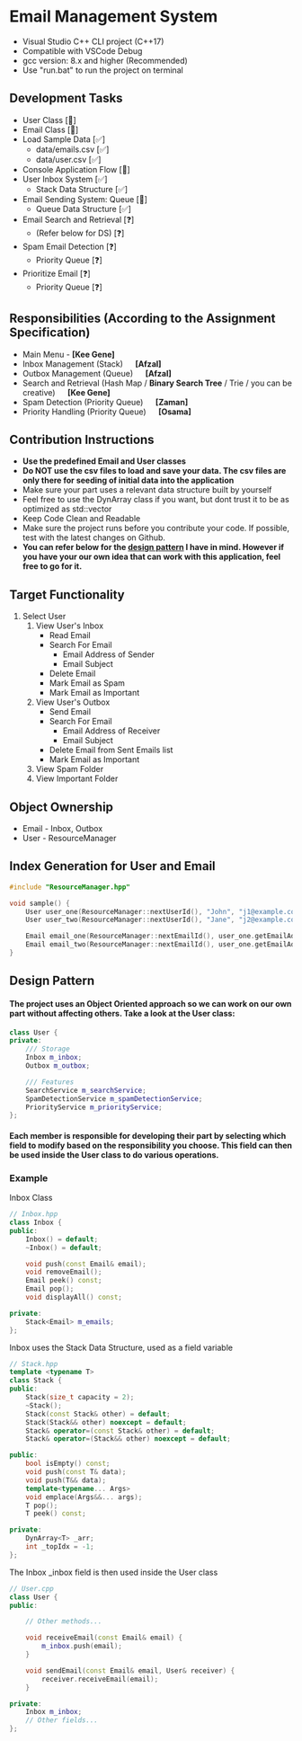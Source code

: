 # Email Management System
- Visual Studio C++ CLI project (C++17)
- Compatible with VSCode Debug
- gcc version: 8.x and higher (Recommended)
- Use "run.bat" to run the project on terminal

## Development Tasks
- User Class [🔨] 
- Email Class [🔨]
- Load Sample Data [✅]
    - data/emails.csv [✅]
    - data/user.csv [✅]
- Console Application Flow [🔨]
- User Inbox System [✅]
    - Stack Data Structure [✅]
- Email Sending System: Queue [🔨]
    - Queue Data Structure [✅]
- Email Search and Retrieval [❓]
    - (Refer below for DS) [❓]
- Spam Email Detection [❓]
    - Priority Queue [❓]
- Prioritize Email [❓]
    - Priority Queue [❓]

## Responsibilities (According to the Assignment Specification)
- Main Menu - **[Kee Gene]**
- Inbox Management (Stack) &emsp; **[Afzal]**
- Outbox Management (Queue) &emsp; **[Afzal]**
- Search and Retrieval (Hash Map / **Binary Search Tree** / Trie / you can be creative) &emsp; **[Kee Gene]**
- Spam Detection (Priority Queue) &emsp; **[Zaman]**
- Priority Handling (Priority Queue) &emsp; **[Osama]**

## Contribution Instructions
- **Use the predefined Email and User classes**
- **Do NOT use the csv files to load and save your data. The csv files are only there for seeding of initial data into the application**
- Make sure your part uses a relevant data structure built by yourself
- Feel free to use the DynArray class if you want, but dont trust it to be as optimized as std::vector
- Keep Code Clean and Readable
- Make sure the project runs before you contribute your code. If possible, test with the latest changes on Github.
- **You can refer below for the <ins>design pattern</ins> I have in mind. However if you have your our own idea that can work with this application, feel free to go for it.**

## Target Functionality
1. Select User
    1. View User's Inbox
        - Read Email
        - Search For Email
            - Email Address of Sender
            - Email Subject
        - Delete Email
        - Mark Email as Spam
        - Mark Email as Important
    2. View User's Outbox
        - Send Email
        - Search For Email
            - Email Address of Receiver
            - Email Subject
        - Delete Email from Sent Emails list
        - Mark Email as Important
    3. View Spam Folder
    4. View Important Folder

## Object Ownership
- Email - Inbox, Outbox
- User - ResourceManager

## Index Generation for User and Email
```cpp
#include "ResourceManager.hpp"

void sample() {
    User user_one(ResourceManager::nextUserId(), "John", "j1@example.com"); // ID=0
    User user_two(ResourceManager::nextUserId(), "Jane", "j2@example.com"); // ID=1

    Email email_one(ResourceManager::nextEmailId(), user_one.getEmailAddress(), user_two.getEmailAddress(), "First", "Body One."); // ID=0
    Email email_two(ResourceManager::nextEmailId(), user_one.getEmailAddress(), user_two.getEmailAddress(), "Second", "Body Two."); // ID=1
}
```

## Design Pattern
#### The project uses an Object Oriented approach so we can work on our own part without affecting others. Take a look at the User class:
```cpp
class User {
private:
    /// Storage
    Inbox m_inbox;
    Outbox m_outbox;

    /// Features
    SearchService m_searchService;
    SpamDetectionService m_spamDetectionService;
    PriorityService m_priorityService;
};
```
#### Each member is responsible for developing their part by selecting which field to modify based on the responsibility you choose. This field can then be used inside the User class to do various operations.

### Example
Inbox Class
```cpp
// Inbox.hpp
class Inbox {
public:
    Inbox() = default;
    ~Inbox() = default;

    void push(const Email& email);
    void removeEmail();
    Email peek() const;
    Email pop();
    void displayAll() const;

private:
    Stack<Email> m_emails;
};
```

Inbox uses the Stack Data Structure, used as a field variable
```cpp
// Stack.hpp
template <typename T>
class Stack {
public:
    Stack(size_t capacity = 2);
    ~Stack();
    Stack(const Stack& other) = default;
    Stack(Stack&& other) noexcept = default;
    Stack& operator=(const Stack& other) = default;
    Stack& operator=(Stack&& other) noexcept = default;

public:
    bool isEmpty() const;
    void push(const T& data);
    void push(T&& data);
    template<typename... Args>
    void emplace(Args&&... args);
    T pop();
    T peek() const;

private:
    DynArray<T> _arr;
    int _topIdx = -1;
};

```
The Inbox _inbox field is then used inside the User class
```cpp
// User.cpp
class User {
public:

    // Other methods...

    void receiveEmail(const Email& email) {
        m_inbox.push(email);
    }

    void sendEmail(const Email& email, User& receiver) {
        receiver.receiveEmail(email);
    }

private:
    Inbox m_inbox;
    // Other fields...
};
```




